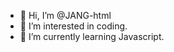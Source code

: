 - 👋 Hi, I’m @JANG-html
- 👀 I’m interested in coding.
- 🌱 I’m currently learning Javascript.

<!---
JANG-html/JANG-html is a ✨ special ✨ repository because its `README.md` (this file) appears on your GitHub profile.
You can click the Preview link to take a look at your changes.
--->

